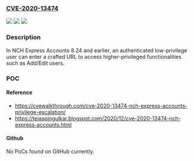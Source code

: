 ### [CVE-2020-13474](https://cve.mitre.org/cgi-bin/cvename.cgi?name=CVE-2020-13474)
![](https://img.shields.io/static/v1?label=Product&message=n%2Fa&color=blue)
![](https://img.shields.io/static/v1?label=Version&message=n%2Fa&color=blue)
![](https://img.shields.io/static/v1?label=Vulnerability&message=n%2Fa&color=brighgreen)

### Description

In NCH Express Accounts 8.24 and earlier, an authenticated low-privilege user can enter a crafted URL to access higher-privileged functionalities such as Add/Edit users.

### POC

#### Reference
- https://cvewalkthrough.com/cve-2020-13474-nch-express-accounts-privilege-escalation/
- https://tejaspingulkar.blogspot.com/2020/12/cve-2020-13474-nch-express-accounts.html

#### Github
No PoCs found on GitHub currently.

